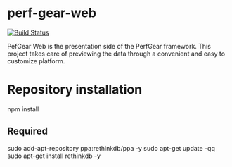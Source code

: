 # perf-gear-web
[![Build Status](https://travis-ci.org/aldialimucaj/perf-gear-web.svg)](https://travis-ci.org/aldialimucaj/perf-gear-web)

PefGear Web is the presentation side of the PerfGear framework. This project takes care of previewing the data through a convenient and easy to customize platform.


# Repository installation

npm install

## Required
sudo add-apt-repository ppa:rethinkdb/ppa -y
sudo apt-get update -qq
sudo apt-get install rethinkdb -y
